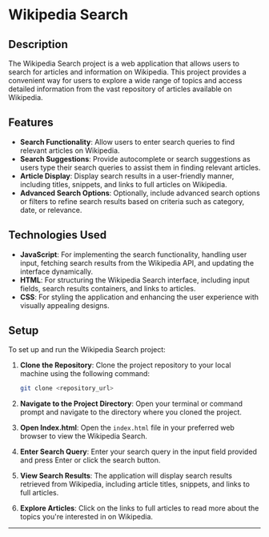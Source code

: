 # Wikipedia Search

## Description

The Wikipedia Search project is a web application that allows users to search for articles and information on Wikipedia. This project provides a convenient way for users to explore a wide range of topics and access detailed information from the vast repository of articles available on Wikipedia.

## Features

- **Search Functionality**: Allow users to enter search queries to find relevant articles on Wikipedia.
- **Search Suggestions**: Provide autocomplete or search suggestions as users type their search queries to assist them in finding relevant articles.
- **Article Display**: Display search results in a user-friendly manner, including titles, snippets, and links to full articles on Wikipedia.
- **Advanced Search Options**: Optionally, include advanced search options or filters to refine search results based on criteria such as category, date, or relevance.

## Technologies Used

- **JavaScript**: For implementing the search functionality, handling user input, fetching search results from the Wikipedia API, and updating the interface dynamically.
- **HTML**: For structuring the Wikipedia Search interface, including input fields, search results containers, and links to articles.
- **CSS**: For styling the application and enhancing the user experience with visually appealing designs.

## Setup

To set up and run the Wikipedia Search project:

1. **Clone the Repository**: Clone the project repository to your local machine using the following command:

   ```bash
   git clone <repository_url>
   ```

2. **Navigate to the Project Directory**: Open your terminal or command prompt and navigate to the directory where you cloned the project.

3. **Open Index.html**: Open the `index.html` file in your preferred web browser to view the Wikipedia Search.

4. **Enter Search Query**: Enter your search query in the input field provided and press Enter or click the search button.

5. **View Search Results**: The application will display search results retrieved from Wikipedia, including article titles, snippets, and links to full articles.

6. **Explore Articles**: Click on the links to full articles to read more about the topics you're interested in on Wikipedia.

---